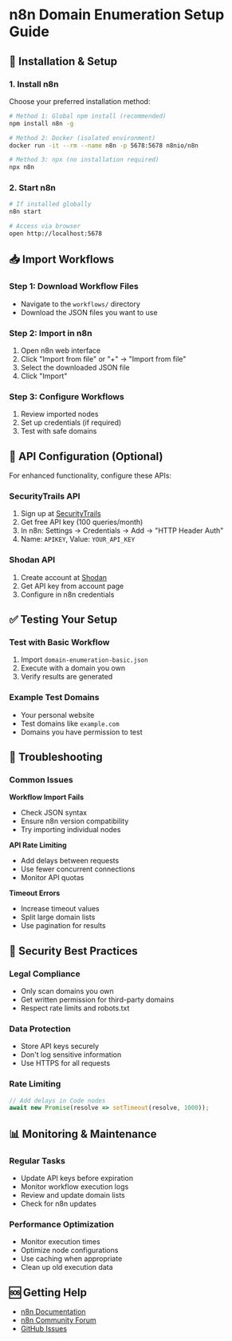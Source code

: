 # n8n Domain Enumeration Setup Guide

## 🚀 Installation & Setup

### 1. Install n8n

Choose your preferred installation method:

```bash
# Method 1: Global npm install (recommended)
npm install n8n -g

# Method 2: Docker (isolated environment)
docker run -it --rm --name n8n -p 5678:5678 n8nio/n8n

# Method 3: npx (no installation required)
npx n8n
```

### 2. Start n8n

```bash
# If installed globally
n8n start

# Access via browser
open http://localhost:5678
```

## 📥 Import Workflows

### Step 1: Download Workflow Files
- Navigate to the `workflows/` directory
- Download the JSON files you want to use

### Step 2: Import in n8n
1. Open n8n web interface
2. Click "Import from file" or "+" → "Import from file"
3. Select the downloaded JSON file
4. Click "Import"

### Step 3: Configure Workflows
1. Review imported nodes
2. Set up credentials (if required)
3. Test with safe domains

## 🔑 API Configuration (Optional)

For enhanced functionality, configure these APIs:

### SecurityTrails API
1. Sign up at [SecurityTrails](https://securitytrails.com/corp/api)
2. Get free API key (100 queries/month)
3. In n8n: Settings → Credentials → Add → "HTTP Header Auth"
4. Name: `APIKEY`, Value: `YOUR_API_KEY`

### Shodan API
1. Create account at [Shodan](https://account.shodan.io/)
2. Get API key from account page
3. Configure in n8n credentials

## ✅ Testing Your Setup

### Test with Basic Workflow
1. Import `domain-enumeration-basic.json`
2. Execute with a domain you own
3. Verify results are generated

### Example Test Domains
- Your personal website
- Test domains like `example.com`
- Domains you have permission to test

## 🔧 Troubleshooting

### Common Issues

**Workflow Import Fails**
- Check JSON syntax
- Ensure n8n version compatibility
- Try importing individual nodes

**API Rate Limiting**
- Add delays between requests
- Use fewer concurrent connections
- Monitor API quotas

**Timeout Errors**
- Increase timeout values
- Split large domain lists
- Use pagination for results

## 🔐 Security Best Practices

### Legal Compliance
- Only scan domains you own
- Get written permission for third-party domains
- Respect rate limits and robots.txt

### Data Protection
- Store API keys securely
- Don't log sensitive information
- Use HTTPS for all requests

### Rate Limiting
```javascript
// Add delays in Code nodes
await new Promise(resolve => setTimeout(resolve, 1000));
```

## 📊 Monitoring & Maintenance

### Regular Tasks
- Update API keys before expiration
- Monitor workflow execution logs
- Review and update domain lists
- Check for n8n updates

### Performance Optimization
- Monitor execution times
- Optimize node configurations
- Use caching when appropriate
- Clean up old execution data

## 🆘 Getting Help

- [n8n Documentation](https://docs.n8n.io/)
- [n8n Community Forum](https://community.n8n.io/)
- [GitHub Issues](https://github.com/Hanimn/Security-Automation-Labs/issues)
